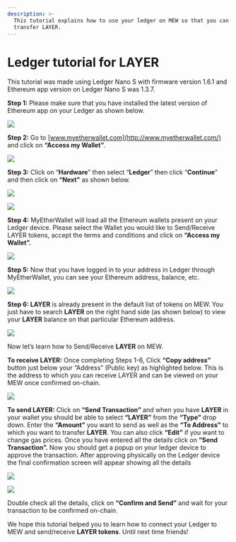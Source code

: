 ```yaml
---
description: >-
  This tutorial explains how to use your ledger on MEW so that you can vie and
  transfer LAYER.
---
```


# Ledger tutorial for LAYER

This tutorial was made using Ledger Nano S with firmware version 1.6.1 and Ethereum app version on Ledger Nano S was 1.3.7.

**Step 1:** Please make sure that you have installed the latest version of Ethereum app on your Ledger as shown below.

![](../.gitbook/assets/1%20%281%29.png)

**Step 2:** Go to [www.myetherwallet.com](http://www.myetherwallet.com/) and click on **“Access my Wallet”**.

![](../.gitbook/assets/2%20%281%29.png)

**Step 3:** Click on “**Hardware**” then select “**Ledger**” then click “**Continue**” and then click on **“Next”** as shown below.

![](../.gitbook/assets/3%20%282%29.png)

![](../.gitbook/assets/4%20%284%29.png)

**Step 4:** MyEtherWallet will load all the Ethereum wallets present on your Ledger device. Please select the Wallet you would like to Send/Receive LAYER tokens, accept the terms and conditions and click on **“Access my Wallet”.**

![](../.gitbook/assets/5.png)

**Step 5:** Now that you have logged in to your address in Ledger through MyEtherWallet, you can see your Ethereum address, balance, etc.

![](../.gitbook/assets/6%20%282%29.png)

**Step 6: LAYER** is already present in the default list of tokens on MEW. You just have to search **LAYER** on the right hand side \(as shown below\) to view your **LAYER** balance on that particular Ethereum address.

![](../.gitbook/assets/7%20%281%29.png)

Now let’s learn how to Send/Receive **LAYER** on MEW.

**To receive LAYER:** Once completing Steps 1-6, Click **“Copy address”** button just below your “Address” \(Public key\) as highlighted below. This is the address to which you can receive LAYER and can be viewed on your MEW once confirmed on-chain.

![](../.gitbook/assets/8%20%282%29.png)

**To send LAYER:** Click on **“Send Transaction”** and when you have **LAYER** in your wallet you should be able to select **“LAYER”** from the **“Type”** drop down. Enter the **“Amount”** you want to send as well as the **“To Address”** to which you want to transfer **LAYER**. You can also click **“Edit”** if you want to change gas prices. Once you have entered all the details click on **“Send Transaction”.** Now you should get a popup on your ledger device to approve the transaction. After approving physically on the Ledger device the final confirmation screen will appear showing all the details

![](../.gitbook/assets/9.png)

![](../.gitbook/assets/10%20%282%29.png)

Double check all the details, click on **“Confirm and Send”** and wait for your transaction to be confirmed on-chain.

We hope this tutorial helped you to learn how to connect your Ledger to MEW and send/receive **LAYER tokens**. Until next time friends!

